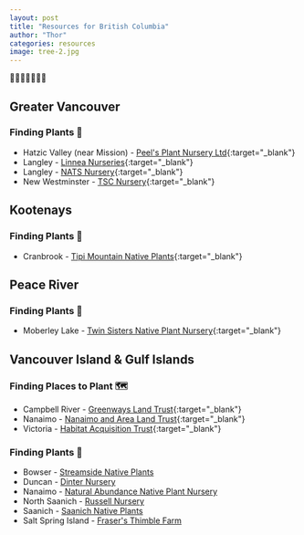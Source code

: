 ```yaml
---
layout: post
title: "Resources for British Columbia"
author: "Thor"
categories: resources
image: tree-2.jpg
---
```


🌲🌲🌲🌲🌲🌲🌲

## Greater Vancouver
### Finding Plants 🌱
* Hatzic Valley (near Mission) - [Peel's Plant Nursery Ltd](https://peelsnurseries.com/){:target="_blank"}
* Langley - [Linnea Nurseries](https://linnaeanurseries.com/){:target="_blank"}
* Langley - [NATS Nursery](https://natsnursery.com/products/){:target="_blank"}
* New Westminster - [TSC Nursery](http://tscnursery.com/index.html){:target="_blank"}

## Kootenays
### Finding Plants 🌱
* Cranbrook  - [Tipi Mountain Native Plants](http://tmnp.tipimountain.com/){:target="_blank"}

## Peace River
### Finding Plants 🌱
* Moberley Lake - [Twin Sisters Native Plant Nursery](https://www.twinsistersnursery.com/){:target="_blank"}

## Vancouver Island & Gulf Islands
### Finding Places to Plant 🗺️
* Campbell River - [Greenways Land Trust](https://www.greenwaystrust.ca/){:target="_blank"}
* Nanaimo - [Nanaimo and Area Land Trust](https://www.nalt.bc.ca/){:target="_blank"}
* Victoria - [Habitat Acquisition Trust](http://hat.bc.ca/){:target="_blank"}

### Finding Plants 🌱
* Bowser - [Streamside Native Plants](http://www.streamsidenativeplants.com/)
* Duncan - [Dinter Nursery](http://www.dinternursery.ca/native-british-columbia-plants.htm)
* Nanaimo - [Natural Abundance Native Plant Nursery](https://www.nalt.bc.ca/1_10_native-plant-nursery.html)
* North Saanich - [Russell Nursery](https://russellnursery.com/natives/)
* Saanich - [Saanich Native Plants](http://saanichnativeplants.com/)
* Salt Spring Island - [Fraser's Thimble Farm](http://www.thimblefarms.com/)


